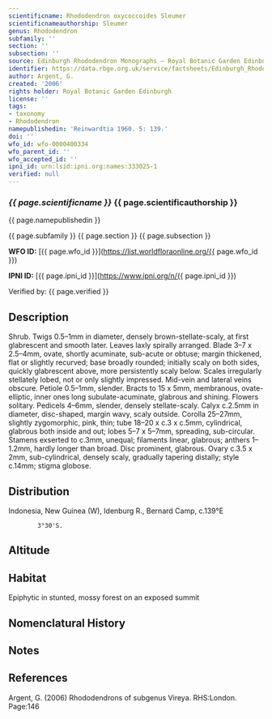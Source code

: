 ```yaml
---
scientificname: Rhododendron oxycoccoides Sleumer
scientificnameauthorship: Sleumer
genus: Rhododendron
subfamily: ''
section: ''
subsection: ''
source: Edinburgh Rhododendron Monographs – Royal Botanic Garden Edinburgh
identifier: https://data.rbge.org.uk/service/factsheets/Edinburgh_Rhododendron_Monographs.xhtml
author: Argent, G.
created: '2006'
rights holder: Royal Botanic Garden Edinburgh
license: ''
tags:
- taxonomy
- Rhododendron
namepublishedin: 'Reinwardtia 1960. 5: 139.'
doi: ''
wfo_id: wfo-0000400334
wfo_parent_id: ''
wfo_accepted_id: ''
ipni_id: urn:lsid:ipni.org:names:333025-1
verified: null
---
```

### _{{ page.scientificname }}_ {{ page.scientificauthorship }}
 {{ page.namepublishedin }}

{{ page.subfamily }} {{ page.section }} {{ page.subsection }}

**WFO ID:** [{{ page.wfo_id }}](https://list.worldfloraonline.org/{{ page.wfo_id }})

**IPNI ID:** [{{ page.ipni_id }}](https://www.ipni.org/n/{{ page.ipni_id }})

Verified by: {{ page.verified }}



## Description
Shrub. Twigs 0.5–1mm in diameter, densely brown-stellate-scaly, at first glabrescent and smooth later. Leaves laxly spirally arranged. Blade 3–7 x 2.5–4mm, ovate, shortly acuminate, sub-acute or obtuse; margin thickened, flat or slightly recurved; base broadly rounded; initially scaly on both sides, quickly glabrescent above, more persistently scaly below. Scales irregularly stellately lobed, not or only slightly impressed. Mid-vein and lateral veins obscure. Petiole 0.5–1mm, slender. Bracts to 15 x 5mm, membranous, ovate-elliptic, inner ones long subulate-acuminate, glabrous and shining. Flowers solitary. Pedicels 4–6mm, slender, densely stellate-scaly. Calyx c.2.5mm in diameter, disc-shaped, margin wavy, scaly outside. Corolla 25–27mm, slightly zygomorphic, pink, thin; tube 18–20 x c.3 x c.5mm, cylindrical, glabrous both inside and out; lobes 5–7 x 5–7mm, spreading, sub-circular. Stamens exserted to c.3mm, unequal; filaments linear, glabrous; anthers 1–1.2mm, hardly longer than broad. Disc prominent, glabrous. Ovary c.3.5 x 2mm, sub-cylindrical, densely scaly, gradually tapering distally; style c.14mm; stigma globose.

## Distribution
Indonesia, New Guinea (W), Idenburg R., Bernard Camp, c.139°E

            3°30'S.

## Altitude


## Habitat
Epiphytic in stunted, mossy forest on an exposed summit

## Nomenclatural History

                       
## Notes


## References

Argent, G. (2006) Rhododendrons of subgenus Vireya. RHS:London. Page:146
